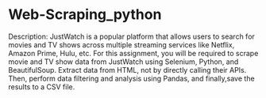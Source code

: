 # Web-Scraping_python
Description:
JustWatch is a popular platform that allows users to search for movies and TV shows across multiple streaming services like Netflix, Amazon Prime, Hulu, etc.
For this assignment, you will be required to scrape movie and TV show data from JustWatch using Selenium, Python, and BeautifulSoup. Extract data from HTML, not by directly calling their APIs. 
Then, perform data filtering and analysis using Pandas, and finally,save the results to a CSV file.
